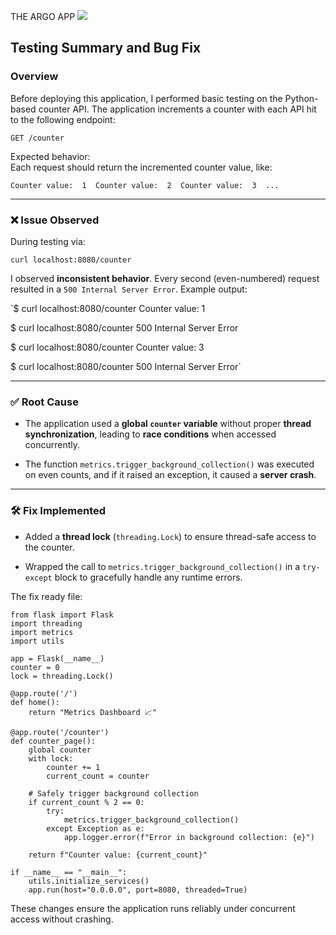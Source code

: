 THE ARGO APP
![](https://lh7-rt.googleusercontent.com/docsz/AD_4nXdH0nGmdsYZs4Ri-l4rum1N4ydqEpFi6sttpC8LpfkkXH2IRe-_XAMfWIhvXB8lUnGJ60hsoxv6xPOHou6AgvEA3sFY4YXq9crmsWzQ67IUVXKzbW0citjnp_PcW61OBIGTBSyKvQ?key=vUvFrm-5SMd3IIP1U_FR1w)
## Testing Summary and Bug Fix

### Overview

Before deploying this application, I performed basic testing on the Python-based counter API. The application increments a counter with each API hit to the following endpoint:


`GET /counter` 

Expected behavior:  
Each request should return the incremented counter value, like:


`Counter value:  1  Counter value:  2  Counter value:  3  ...` 

----------

### ❌ Issue Observed

During testing via:


`curl localhost:8080/counter` 

I observed **inconsistent behavior**. Every second (even-numbered) request resulted in a `500 Internal Server Error`. Example output:


`$ curl localhost:8080/counter
Counter value: 1

$ curl localhost:8080/counter
500 Internal Server Error

$ curl localhost:8080/counter
Counter value: 3

$ curl localhost:8080/counter
500 Internal Server Error` 

----------

### ✅ Root Cause

-   The application used a **global `counter` variable** without proper **thread synchronization**, leading to **race conditions** when accessed concurrently.
    
-   The function `metrics.trigger_background_collection()` was executed on even counts, and if it raised an exception, it caused a **server crash**.
    

----------

### 🛠️ Fix Implemented

-   Added a **thread lock** (`threading.Lock`) to ensure thread-safe access to the counter.
    
-   Wrapped the call to `metrics.trigger_background_collection()` in a `try-except` block to gracefully handle any runtime errors.
    
The fix ready file:
```
from flask import Flask
import threading
import metrics
import utils

app = Flask(__name__)
counter = 0
lock = threading.Lock()

@app.route('/')
def home():
    return "Metrics Dashboard 📈"

@app.route('/counter')
def counter_page():
    global counter
    with lock:
        counter += 1
        current_count = counter

    # Safely trigger background collection
    if current_count % 2 == 0:
        try:
            metrics.trigger_background_collection()
        except Exception as e:
            app.logger.error(f"Error in background collection: {e}")

    return f"Counter value: {current_count}"

if __name__ == "__main__":
    utils.initialize_services()
    app.run(host="0.0.0.0", port=8080, threaded=True)

```
These changes ensure the application runs reliably under concurrent access without crashing.
